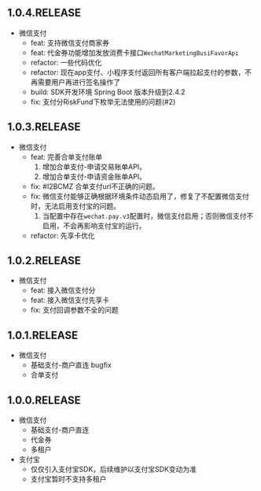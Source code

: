 ## 1.0.4.RELEASE
- 微信支付
  - feat: 支持微信支付商家券
  - feat: 代金券功能增加发放消费卡接口`WechatMarketingBusiFavorApi`
  - refactor: 一些代码优化
  - refactor: 现在app支付、小程序支付返回所有客户端拉起支付的参数，不再需要用户再进行签名操作了
  - build: SDK开发环境 Spring Boot 版本升级到2.4.2  
  - fix: 支付分RiskFund下枚举无法使用的问题(#2)
## 1.0.3.RELEASE
- 微信支付
  - feat: 完善合单支付账单
    1. 增加合单支付-申请交易账单API。
    2. 增加合单支付-申请资金账单API。
  - fix: #I2BCMZ 合单支付url不正确的问题。
  - fix: 微信支付能够正确根据环境条件动态启用了，修复了不配置微信支付时，无法启用支付宝的问题。
    1. 当配置中存在`wechat.pay.v3`配置时，微信支付启用；否则微信支付不启用，不会再影响支付宝的运行。
  - refactor: 先享卡优化
  
## 1.0.2.RELEASE
- 微信支付
  - feat: 接入微信支付分
  - feat: 接入微信支付先享卡
  - fix: 支付回调参数不全的问题

## 1.0.1.RELEASE

- 微信支付
  - 基础支付-商户直连 bugfix
  - 合单支付

## 1.0.0.RELEASE

- 微信支付
  - 基础支付-商户直连
  - 代金券
  - 多租户  
- 支付宝
  - 仅仅引入支付宝SDK，后续维护以支付宝SDK变动为准
  - 支付宝暂时不支持多租户